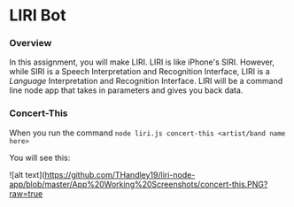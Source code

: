 # LIRI Bot

### Overview

In this assignment, you will make LIRI. LIRI is like iPhone's SIRI. However, while SIRI is a Speech Interpretation and Recognition Interface, LIRI is a _Language_ Interpretation and Recognition Interface. LIRI will be a command line node app that takes in parameters and gives you back data.

### Concert-This

When you run the command `node liri.js concert-this <artist/band name here>`

You will see this:

![alt text](https://github.com/THandley19/liri-node-app/blob/master/App%20Working%20Screenshots/concert-this.PNG?raw=true
